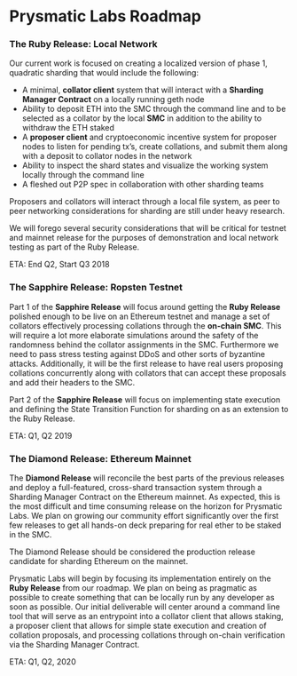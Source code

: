 # Prysmatic Labs Roadmap

### The Ruby Release: Local Network

Our current work is focused on creating a localized version of phase 1, quadratic sharding that would include the following:

-   A minimal, **collator client** system that will interact with a **Sharding Manager Contract** on a locally running geth node
-   Ability to deposit ETH into the SMC through the command line and to be selected as a collator by the local **SMC** in addition to the ability to withdraw the ETH staked
-   A **proposer client** and cryptoeconomic incentive system for proposer nodes to listen for pending tx’s, create collations, and submit them along with a deposit to collator nodes in the network
-   Ability to inspect the shard states and visualize the working system locally through the command line
-   A fleshed out P2P spec in collaboration with other sharding teams

Proposers and collators will interact through a local file system, as peer to peer networking considerations for sharding are still under heavy research.

We will forego several security considerations that will be critical for testnet and mainnet release for the purposes of demonstration and local network testing as part of the Ruby Release.

ETA: End Q2, Start Q3 2018

### The Sapphire Release: Ropsten Testnet

Part 1 of the **Sapphire Release** will focus around getting the **Ruby Release** polished enough to be live on an Ethereum testnet and manage a set of collators effectively processing collations through the **on-chain SMC**. This will require a lot more elaborate simulations around the safety of the randomness behind the collator assignments in the SMC. Furthermore we need to pass stress testing against DDoS and other sorts of byzantine attacks. Additionally, it will be the first release to have real users proposing collations concurrently along with collators that can accept these proposals and add their headers to the SMC.

Part 2 of the **Sapphire Release** will focus on implementing state execution and defining the State Transition Function for sharding on as an extension to the Ruby Release.

ETA: Q1, Q2 2019

### The Diamond Release: Ethereum Mainnet

The **Diamond Release** will reconcile the best parts of the previous releases and deploy a full-featured, cross-shard transaction system through a Sharding Manager Contract on the Ethereum mainnet. As expected, this is the most difficult and time consuming release on the horizon for Prysmatic Labs. We plan on growing our community effort significantly over the first few releases to get all hands-on deck preparing for real ether to be staked in the SMC.

The Diamond Release should be considered the production release candidate for sharding Ethereum on the mainnet.

Prysmatic Labs will begin by focusing its implementation entirely on the **Ruby Release** from our roadmap. We plan on being as pragmatic as possible to create something that can be locally run by any developer as soon as possible. Our initial deliverable will center around a command line tool that will serve as an entrypoint into a collator client that allows staking, a proposer client that allows for simple state execution and creation of collation proposals, and processing collations through on-chain verification via the Sharding Manager Contract.

ETA: Q1, Q2, 2020